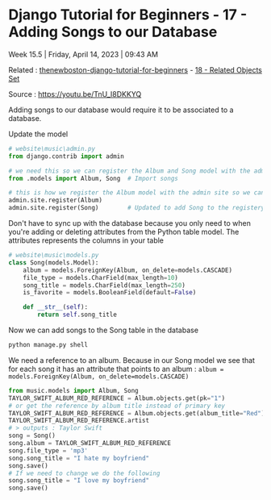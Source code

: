 # Django Tutorial for Beginners - 17 - Adding Songs to our Database

Week 15.5 | Friday, April 14, 2023 | 09:43 AM

Related : [thenewboston-django-tutorial-for-beginners](thenewboston-django-tutorial-for-beginners.md) - [18 - Related Objects Set](18%20-%20Related%20Objects%20Set.md)

Source : <https://youtu.be/TnU_I8DKKYQ>

Adding songs to our database would require it to be associated to a database.

Update the model

```python
# website\music\admin.py
from django.contrib import admin

# we need this so we can register the Album and Song model with the admin site
from .models import Album, Song  # Import songs

# this is how we register the Album model with the admin site so we can see it in the admin site
admin.site.register(Album)
admin.site.register(Song)        # Updated to add Song to the registery
```

Don't have to sync up with the database because you only need to when you're adding or deleting attributes from the Python table model. The attributes represents the columns in your table

```python
# website\music\models.py
class Song(models.Model):
    album = models.ForeignKey(Album, on_delete=models.CASCADE)
    file_type = models.CharField(max_length=10)
    song_title = models.CharField(max_length=250)
    is_favorite = models.BooleanField(default=False)

    def __str__(self):
        return self.song_title
```

Now we can add songs to the Song table in the database

```python
python manage.py shell
```

We need a reference to an album. Because in our Song model we see that for each song it has an attribute that points to an album : `album = models.ForeignKey(Album, on_delete=models.CASCADE)`

```python
from music.models import Album, Song
TAYLOR_SWIFT_ALBUM_RED_REFERENCE = Album.objects.get(pk="1")
# or get the reference by album title instead of primary key
TAYLOR_SWIFT_ALBUM_RED_REFERENCE = Album.objects.get(album_title="Red")
TAYLOR_SWIFT_ALBUM_RED_REFERENCE.artist
# > outputs : Taylor Swift
song = Song()
song.album = TAYLOR_SWIFT_ALBUM_RED_REFERENCE
song.file_type = 'mp3'
song.song_title = "I hate my boyfriend"
song.save()
# If we need to change we do the following
song.song_title = "I love my boyfriend"
song.save()
```
